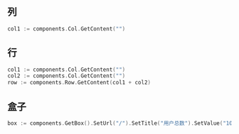 ## 列

```go
col1 := components.Col.GetContent("")
```

## 行

```go
col1 := components.Col.GetContent("")
col2 := components.Col.GetContent("")
row := components.Row.GetContent(col1 + col2)
```

## 盒子

```go
box := components.GetBox().SetUrl("/").SetTitle("用户总数").SetValue("1000").GetContent()
```